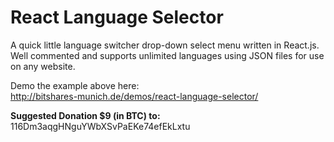 # React Language Selector
A quick little language switcher drop-down select menu written in React.js. Well commented and supports unlimited languages using JSON files for use on any website.

Demo the example above here:<br> 
http://bitshares-munich.de/demos/react-language-selector/ 

<b>Suggested Donation $9 (in BTC) to:</b><br> 
116Dm3aqgHNguYWbXSvPaEKe74efEkLxtu
